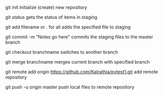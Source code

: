 git init initialize (create) new repository

git status gets the status of items in staging

git add filename or . for all adds the specified file to staging

git commit -m "Notes go here" commits the staging files to the master branch

git checkout branchname switches to another branch

git merge branchname merges current branch with specified branch

git remote add origin https://github.com/Kalrathia/pytest1.git add remote repository

git push -u origin master push local files to remote repository
